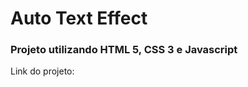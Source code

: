 <h1>Auto Text Effect</h1>

<h3>Projeto utilizando HTML 5, CSS 3 e Javascript</h3>

<p>Link do projeto: </p>